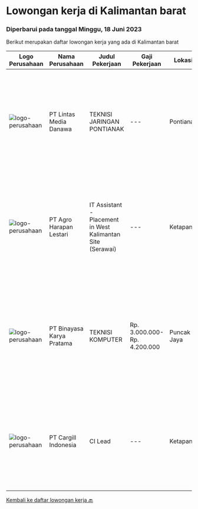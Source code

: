 
  # Lowongan kerja di Kalimantan barat

  ### Diperbarui pada tanggal Minggu, 18 Juni 2023

  Berikut merupakan daftar lowongan kerja yang ada di Kalimantan barat

  |Logo Perusahaan | Nama Perusahaan | Judul Pekerjaan | Gaji Pekerjaan | Lokasi | Deskripsi | Tanggal diunggah | Pranala |
  | -------------- | --------------- | --------------- | --------- | --------- | -------------- | ------- | ----------- |
  |![logo-perusahaan](https://image-service-cdn.seek.com.au/f016daeca73ea64e27964850a436d6599eb2f15e/ee4dce1061f3f616224767ad58cb2fc751b8d2dc)|PT Lintas Media Danawa|TEKNISI JARINGAN PONTIANAK|---|Pontianak|Kualifikasi: Usia maksimum saat melamar adalah 28 tahun Minimal Pendidikan SMK Jurusan Teknik Komputer, Teknik Telekomunikasi dan sejenisnya Minimal...|Rabu, 07 Juni 2023|https://www.jobstreet.co.id/id/job/teknisi-jaringan-pontianak-4352088?token=0~fcb3fec3-29b9-4664-90cd-9ebadad1633b&sectionRank=1&jobId=jobstreet-id-job-4352088|
|![logo-perusahaan](https://image-service-cdn.seek.com.au/cf504cf0fd63cff79d8947c0ec301d1bfb683f57/ee4dce1061f3f616224767ad58cb2fc751b8d2dc)|PT Agro Harapan Lestari|IT Assistant - Placement in West Kalimantan Site (Serawai)|---|Ketapang|Job Descriptions: Microsoft Windows Server (2003, 2008R2) administration, installation, disaster recovery planning, backups, performance analysis, and...|Rabu, 31 Mei 2023|https://www.jobstreet.co.id/id/job/it-assistant-placement-in-west-kalimantan-site-serawai-4354443?token=0~fcb3fec3-29b9-4664-90cd-9ebadad1633b&sectionRank=2&jobId=jobstreet-id-job-4354443|
|![logo-perusahaan](https://image-service-cdn.seek.com.au/7683c13df98531e06c6746a4aaa4a41636e7bb3a/ee4dce1061f3f616224767ad58cb2fc751b8d2dc)|PT Binayasa Karya Pratama|TEKNISI KOMPUTER|Rp. 3.000.000-Rp. 4.200.000|Puncak Jaya|Tanggung Jawab Pekerjaan: Melakukan pemantauan terhadap perangkat serta maintenance yang bersifat preventif seperti update patch Operating System dan...|Jumat, 26 Mei 2023|https://www.jobstreet.co.id/id/job/teknisi-komputer-4348561?token=0~fcb3fec3-29b9-4664-90cd-9ebadad1633b&sectionRank=3&jobId=jobstreet-id-job-4348561|
|![logo-perusahaan](https://image-service-cdn.seek.com.au/94733078f2e236e07a983fdb57214f0a900efb2b/ee4dce1061f3f616224767ad58cb2fc751b8d2dc)|PT Cargill Indonesia|CI Lead|---|Ketapang|Partner with super users, stakeholders and data technology teams to drive process stabilization and optimization initiatives and support technology to...|Senin, 22 Mei 2023|https://www.jobstreet.co.id/id/job/ci-lead-1035905468?token=0~fcb3fec3-29b9-4664-90cd-9ebadad1633b&sectionRank=4&jobId=jobstreet-id-job-1035905468|


  [Kembali ke daftar lowongan kerja 🔙](../README.md#daftar-lowongan-kerja)
  